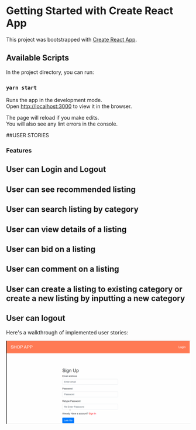 # Getting Started with Create React App

This project was bootstrapped with [Create React App](https://github.com/facebook/create-react-app).

## Available Scripts

In the project directory, you can run:

### `yarn start`

Runs the app in the development mode.\
Open [http://localhost:3000](http://localhost:3000) to view it in the browser.

The page will reload if you make edits.\
You will also see any lint errors in the console.

##USER STORIES 
### Features
## User can Login and Logout
## User can see recommended listing
## User can search listing by category
## User can view details of a listing
## User can bid on a listing
## User can comment on a listing
## User can create a listing to existing category or create a new listing by inputting a new category
## User can logout

Here's a walkthrough of implemented user stories:

<img src='https://github.com/msaif2920/Extracredit_auction/blob/master/walkthrough.gif' title='Video Walkthrough' alt='Video Walkthrough' />




